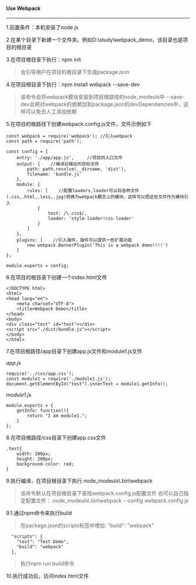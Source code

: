 #### Use Webpack ####
___
1.前置条件：本机安装了node.js

2.在某个目录下新建一个文件夹。例如D:\study\webpack_demo，该目录也是项目的根目录

3.在项目根目录下执行：npm init
> 会引导用户在项目的根目录下生成package.json

4.在项目根目录下执行：npm install webpack --save-dev
> 该命令会将webpack模块安装到项目根路径的node_modeuls中
> --save-dev会把对webpack的依赖加到package.json的devDependencies中，这样可以免去人工添加依赖

5.在项目的根路径下创建webpack.config.js文件，文件示例如下

```
const webpack = require('webpack'); //引入webpack
const path = require('path');

const config = {
    entry: './app/app.js',     //项目的入口文件
    output: {    //编译后输出的目标文件
        path: path.resolve(__dirname, 'dist'),
        filename: 'bundle.js'
    },
    module: {
        rules: [    //配置loaders,loader可以将各种文件(.css,.html,.less,.jpg)转换为webpack概念上的模块，这样可以把这些文件作为模块引入
            {
                test: /\.css$/,
                loader: 'style-loader!css-loader'
            }
        ]
    },
    plugins: [    //引入插件，插件可以提供一些扩展功能
        new webpack.BannerPlugin('This is a webpack demo!!!!')
    ]
};

module.exports = config;
```

6.在项目的根目录下创建一个index.html文件

```
<!DOCTYPE html>
<html>
<head lang="en">
    <meta charset="UTF-8">
    <title>Webpack Demo</title>
</head>
<body>
<div class="test" id="test"></div>
<script src="./dist/bundle.js"></script>
</body>
</html>
```

7.在项目根路径/app目录下创建app.js文件和module1.js文件

*app.js*

```
require('../css/app.css');
const module1 = require('./module1.js');
document.getElementById("test").innerText = module1.getInfo();
```

*module1.js*

```
module.exports = {
    getInfo: function(){
        return "I am module1.";
    }
};
```

8.在项目根路径/css目录下创建app.css文件

```
.test{
    width: 200px;
    height: 200px;
    background-color: red;
}
```

9.执行编译，在项目根目录下执行.node_modeuls\\.bin\webpack
> 该命令默认在项目根目录下查找webpack.config.js配置文件
> 也可以自己指定配置文件：.node_modeuls\\.bin\webpack --config webpack.config.js

9.1.通过npm命令来执行build
> 在package.json的scripts标签中增加: "build": "webpack"

```
  "scripts": {
    "test": "Test Demo",
    "build": "webpack"
  },
```

> 执行npm run build命令

10.执行成功后，访问index.html文件
